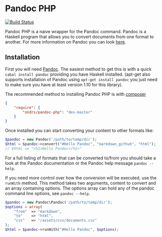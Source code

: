 Pandoc PHP
==========

[![Build Status](https://secure.travis-ci.org/ondrs/pandoc-php.png)](http://travis-ci.org/ondrs/pandoc-php)

Pandoc PHP is a naive wrapper for the Pandoc command. Pandoc is a Haskell
program that allows you to convert documents from one format to another. For
more information on Pandoc you can look [here](https://github.com/jgm/pandoc).

Installation
------------

First you will need [Pandoc](https://github.com/jgm/pandoc). The easiest method
to get this is with a quick `cabal install pandoc` providing you have Haskell
installed. (apt-get also supports installation of Pandoc using `apt-get install pandoc`
you just need to make sure you have at least version 1.10 for this library).

The recommended method to installing Pandoc PHP is with [composer](http://getcomposer.org)

```json
{
    "require": {
        "ondrs/pandoc-php": "dev-master"
    }
}
```

Once installed you can start converting your content to other formats like:

```php
$pandoc = new Pandoc('/path/to/temp/dir');
$html = $pandoc->convert("#Hello Pandoc", "markdown_github", "html");
// $html == "<h1>Hello Pandoc</h1>"
```

For a full listing of formats that can be converted to/from you should take
a look at the Pandoc documentation or the Pandoc help message `pandoc --help`.

If you need more control over how the conversion will be executed, use the `runWith` method.
This method takes two arguments, content to convert and an array containing options.
The options array can hold any of the pandoc command line options, see `pandoc --help`.

```php
$pandoc = new Pandoc\Pandoc('/path/to/temp/dir');
$options = array(
    "from"  => "markdown",
    "to"    => "html",
    "css"   => "/assets/css/documents.css"
);
$html = $pandoc->runWith("#Hello Pandoc", $options);
```
